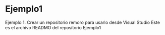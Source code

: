 # Ejemplo1
Ejemplo 1. Crear un repositorio remoro para usarlo desde Visual Studio
Este es el archivo READMO del repositorio Ejemplo1
